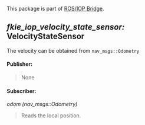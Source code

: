 This package is part of [ROS/IOP Bridge](https://github.com/fkie/iop_core/blob/master/README.md).


## _fkie_iop_velocity_state_sensor:_ VelocityStateSensor

The velocity can be obtained from ```nav_msgs::Odometry```

#### Publisher:

> None

#### Subscriber:

_odom (nav_msgs::Odometry)_

> Reads the local position.